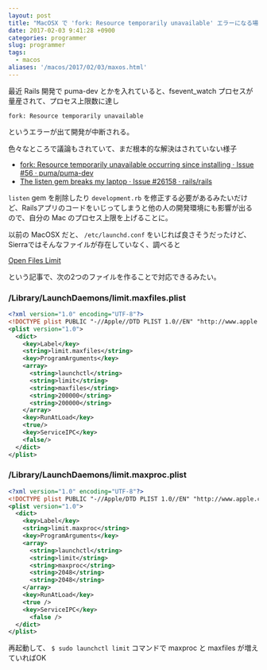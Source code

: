 ```yaml
---
layout: post
title: "MacOSX で 'fork: Resource temporarily unavailable' エラーになる場合の対処法"
date: 2017-02-03 9:41:28 +0900
categories: programmer
slug: programmer
tags:
  - macos
aliases: '/macos/2017/02/03/maxos.html'
---
```


最近 Rails 開発で puma-dev とかを入れていると、fsevent_watch プロセスが量産されて、プロセス上限数に達し

```
fork: Resource temporarily unavailable
```

というエラーが出て開発が中断される。

色々なところで議論もされていて、まだ根本的な解決はされていない様子

- [fork: Resource temporarily unavailable occurring since installing · Issue \#56 · puma/puma\-dev](https://github.com/puma/puma-dev/issues/56)
- [The listen gem breaks my laptop · Issue \#26158 · rails/rails](https://github.com/rails/rails/issues/26158)

`listen` gem を削除したり `development.rb` を修正する必要があるみたいだけど、Railsアプリのコードをいじってしまうと他の人の開発環境にも影響が出るので、自分の Mac のプロセス上限を上げることに。

以前の MacOSX だと、 `/etc/launchd.conf` をいじれば良さそうだったけど、Sierraではそんなファイルが存在していなく、調べると

[Open Files Limit](https://docs.basho.com/riak/kv/2.2.0/using/performance/open-files-limit/#mac-os-x)

という記事で、次の2つのファイルを作ることで対応できるみたい。

### /Library/LaunchDaemons/limit.maxfiles.plist
``` xml
<?xml version="1.0" encoding="UTF-8"?>
<!DOCTYPE plist PUBLIC "-//Apple//DTD PLIST 1.0//EN" "http://www.apple.com/DTDs/PropertyList-1.0.dtd">
<plist version="1.0">
  <dict>
    <key>Label</key>
    <string>limit.maxfiles</string>
    <key>ProgramArguments</key>
    <array>
      <string>launchctl</string>
      <string>limit</string>
      <string>maxfiles</string>
      <string>200000</string>
      <string>200000</string>
    </array>
    <key>RunAtLoad</key>
    <true/>
    <key>ServiceIPC</key>
    <false/>
  </dict>
</plist>
```

### /Library/LaunchDaemons/limit.maxproc.plist
``` xml
<?xml version="1.0" encoding="UTF-8"?>
<!DOCTYPE plist PUBLIC "-//Apple/DTD PLIST 1.0//EN" "http://www.apple.com/DTDs/PropertyList-1.0.dtd">
<plist version="1.0">
  <dict>
    <key>Label</key>
    <string>limit.maxproc</string>
    <key>ProgramArguments</key>
    <array>
      <string>launchctl</string>
      <string>limit</string>
      <string>maxproc</string>
      <string>2048</string>
      <string>2048</string>
    </array>
    <key>RunAtLoad</key>
    <true />
    <key>ServiceIPC</key>
      <false />
  </dict>
</plist>
```

再起動して、 `$ sudo launchctl limit` コマンドで maxproc と maxfiles が増えていればOK
